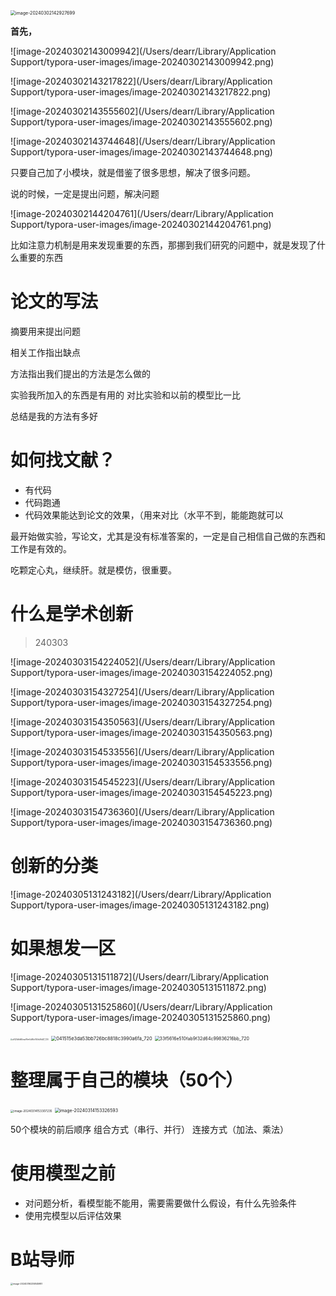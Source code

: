 <img src="/Users/dearr/Library/Application Support/typora-user-images/image-20240302142927699.png" alt="image-20240302142927699" style="zoom:50%;" />

**首先，**

![image-20240302143009942](/Users/dearr/Library/Application Support/typora-user-images/image-20240302143009942.png)

![image-20240302143217822](/Users/dearr/Library/Application Support/typora-user-images/image-20240302143217822.png)

![image-20240302143555602](/Users/dearr/Library/Application Support/typora-user-images/image-20240302143555602.png)

![image-20240302143744648](/Users/dearr/Library/Application Support/typora-user-images/image-20240302143744648.png)

只要自己加了小模块，就是借鉴了很多思想，解决了很多问题。

说的时候，一定是提出问题，解决问题



![image-20240302144204761](/Users/dearr/Library/Application Support/typora-user-images/image-20240302144204761.png)

比如注意力机制是用来发现重要的东西，那挪到我们研究的问题中，就是发现了什么重要的东西



# 论文的写法

摘要用来提出问题

相关工作指出缺点

方法指出我们提出的方法是怎么做的

实验我所加入的东西是有用的 对比实验和以前的模型比一比

总结是我的方法有多好

# 如何找文献？

- 有代码
- 代码跑通
- 代码效果能达到论文的效果，（用来对比（水平不到，能能跑就可以

最开始做实验，写论文，尤其是没有标准答案的，一定是自己相信自己做的东西和工作是有效的。

吃颗定心丸，继续肝。就是模仿，很重要。

# 什么是学术创新

> 240303 

![image-20240303154224052](/Users/dearr/Library/Application Support/typora-user-images/image-20240303154224052.png)

![image-20240303154327254](/Users/dearr/Library/Application Support/typora-user-images/image-20240303154327254.png)

![image-20240303154350563](/Users/dearr/Library/Application Support/typora-user-images/image-20240303154350563.png)

![image-20240303154533556](/Users/dearr/Library/Application Support/typora-user-images/image-20240303154533556.png)

![image-20240303154545223](/Users/dearr/Library/Application Support/typora-user-images/image-20240303154545223.png)

![image-20240303154736360](/Users/dearr/Library/Application Support/typora-user-images/image-20240303154736360.png)

# 创新的分类



![image-20240305131243182](/Users/dearr/Library/Application Support/typora-user-images/image-20240305131243182.png)

# 如果想发一区

![image-20240305131511872](/Users/dearr/Library/Application Support/typora-user-images/image-20240305131511872.png)

![image-20240305131525860](/Users/dearr/Library/Application Support/typora-user-images/image-20240305131525860.png)



<img src="/Users/dearr/Library/Containers/com.tencent.qq/Data/Library/Application Support/QQ/nt_qq_936bc02e6c221966e2e316324458ede1/nt_data/Pic/2024-03/Thumb/a7425dfd60eac91ee0c86cf550e26d37_720.png" alt="a7425dfd60eac91ee0c86cf550e26d37_720" style="zoom:20%;" />

<img src="/Users/dearr/Library/Containers/com.tencent.qq/Data/Library/Application Support/QQ/nt_qq_936bc02e6c221966e2e316324458ede1/nt_data/Pic/2024-03/Thumb/041515e3da53bb726bc8818c3990a6fa_720.png" alt="041515e3da53bb726bc8818c3990a6fa_720" style="zoom:53%;" />

<img src="/Users/dearr/Library/Containers/com.tencent.qq/Data/Library/Application Support/QQ/nt_qq_936bc02e6c221966e2e316324458ede1/nt_data/Pic/2024-03/Thumb/33f5616e510fab9f32d64c99836216bb_720.png" alt="33f5616e510fab9f32d64c99836216bb_720" style="zoom:50%;" />

# 整理属于自己的模块（50个）

<img src="/Users/dearr/Library/Application Support/typora-user-images/image-20240314153307235.png" alt="image-20240314153307235" style="zoom:33%;" />



<img src="/Users/dearr/Library/Application Support/typora-user-images/image-20240314153326593.png" alt="image-20240314153326593" style="zoom:50%;" />



50个模块的前后顺序 组合方式（串行、并行） 连接方式（加法、乘法）

# 使用模型之前

- 对问题分析，看模型能不能用，需要需要做什么假设，有什么先验条件
- 使用完模型以后评估效果





# B站导师

<img src="/Users/dearr/Library/Application Support/typora-user-images/image-20240316235845987.png" alt="image-20240316235845987" style="zoom:25%;" />

